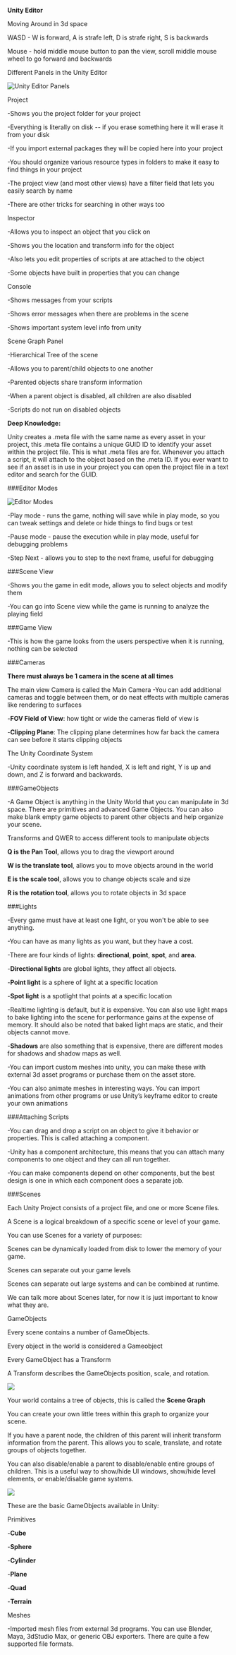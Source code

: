 **Unity Editor**

Moving Around in 3d space

WASD - W is forward, A is strafe left, D is strafe right, S is backwards

Mouse - hold middle mouse button to pan the view, scroll middle mouse
wheel to go forward and backwards

Different Panels in the Unity Editor

![Unity Editor Panels](./media/image12.png)

Project

-Shows you the project folder for your project

-Everything is literally on disk -- if you erase something here it will
erase it from your disk

-If you import external packages they will be copied here into your
project

-You should organize various resource types in folders to make it easy
to find things in your project

-The project view (and most other views) have a filter field that lets
you easily search by name

-There are other tricks for searching in other ways too

Inspector

-Allows you to inspect an object that you click on

-Shows you the location and transform info for the object

-Also lets you edit properties of scripts at are attached to the object

-Some objects have built in properties that you can change

Console

-Shows messages from your scripts

-Shows error messages when there are problems in the scene

-Shows important system level info from unity

Scene Graph Panel

-Hierarchical Tree of the scene

-Allows you to parent/child objects to one another

-Parented objects share transform information

-When a parent object is disabled, all children are also disabled

-Scripts do not run on disabled objects

**Deep Knowledge:**

Unity creates a .meta file with the same name as every asset in your
project, this .meta file contains a unique GUID ID to identify your
asset within the project file. This is what .meta files are for.
Whenever you attach a script, it will attach to the object based on the
.meta ID. If you ever want to see if an asset is in use in your project
you can open the project file in a text editor and search for the GUID.

###Editor Modes

![Editor Modes](./media/image30.png)

-Play mode - runs the game, nothing will save while in play mode, so you
can tweak settings and delete or hide things to find bugs or test

-Pause mode - pause the execution while in play mode, useful for
debugging problems

-Step Next - allows you to step to the next frame, useful for debugging

###Scene View

-Shows you the game in edit mode, allows you to select objects and
modify them

-You can go into Scene view while the game is running to analyze the
playing field

###Game View

-This is how the game looks from the users perspective when it is
running, nothing can be selected

###Cameras

**There must always be 1 camera in the scene at all times**

The main view Camera is called the Main Camera
-You can add additional cameras and toggle between them, or do neat effects with multiple cameras like rendering to surfaces

-**FOV Field of View**: how tight or wide the cameras field of view is

-**Clipping Plane**: The clipping plane determines how far back the camera can see before it starts clipping objects

The Unity Coordinate System

-Unity coordinate system is left handed, X is left and right, Y is up and down, and Z is forward and backwards.

###GameObjects

-A Game Object is anything in the Unity World that you can manipulate in 3d space.  There are primitives and advanced Game Objects. You can also make blank empty game objects to parent other objects and help organize your scene.

Transforms and QWER to access different tools to manipulate objects

**Q is the Pan Tool**, allows you to drag the viewport around

**W is the translate tool**, allows you to move objects around in the world

**E is the scale tool**, allows you to change objects scale and size

**R is the rotation tool**, allows you to rotate objects in 3d space

###Lights

-Every game must have at least one light, or you won't be able to see anything.

-You can have as many lights as you want, but they have a cost.

-There are four kinds of lights: **directional**, **point**, **spot**, and **area**.

-**Directional lights** are global lights, they affect all objects.

-**Point light** is a sphere of light at a specific location

-**Spot light** is a spotlight that points at a specific location

-Realtime lighting is default, but it is expensive. You can also use light maps to bake lighting into the scene for performance gains at the expense of memory.  It should also be noted that baked light maps are static, and their objects cannot move.

-**Shadows** are also something that is expensive, there are different modes
for shadows and shadow maps as well.

-You can import custom meshes into unity, you can make these with external 3d asset programs or purchase them on the asset store.

-You can also animate meshes in interesting ways. You can import animations from other programs or use Unity’s keyframe editor to create your own animations

###Attaching Scripts

-You can drag and drop a script on an object to give it behavior or
properties. This is called attaching a component.

-Unity has a component architecture, this means that you can attach many
components to one object and they can all run together.

-You can make components depend on other components, but the best design
is one in which each component does a separate job.

###Scenes

Each Unity Project consists of a project file, and one or more Scene
files.

A Scene is a logical breakdown of a specific scene or level of your
game.

You can use Scenes for a variety of purposes:

Scenes can be dynamically loaded from disk to lower the memory of your game.

Scenes can separate out your game levels

Scenes can separate out large systems and can be combined at runtime.

We can talk more about Scenes later, for now it is just important to
know what they are.

GameObjects

Every scene contains a number of GameObjects.

Every object in the world is considered a Gameobject

Every GameObject has a Transform

A Transform describes the GameObjects position, scale, and rotation.

![](./media/image24.png)

Your world contains a tree of objects, this is called the **Scene Graph**

You can create your own little trees within this graph to organize your
scene.

If you have a parent node, the children of this parent will inherit
transform information from the parent. This allows you to scale,
translate, and rotate groups of objects together.

You can also disable/enable a parent to disable/enable entire groups of
children. This is a useful way to show/hide UI windows, show/hide level
elements, or enable/disable game systems.

![](./media/image23.png)

These are the basic GameObjects available in Unity:

Primitives

-**Cube**

-**Sphere**

-**Cylinder**

-**Plane**

-**Quad**

-**Terrain**

Meshes

-Imported mesh files from external 3d programs. You can use Blender, Maya, 3dStudio Max, or generic OBJ exporters. There are quite a few supported file formats.
